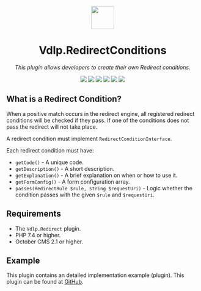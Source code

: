 <p align="center">
	<img height="60px" width="60px" src="https://plugins.vdlp.nl/octobercms/icons/Vdlp.Redirect.svg" >
	<h1 align="center">Vdlp.RedirectConditions</h1>
</p>

<p align="center">
	<em>This plugin allows developers to create their own Redirect conditions.</em>
</p>

<p align="center">
	<img src="https://badgen.net/packagist/php/vdlp/oc-redirectconditions-plugin">
	<img src="https://badgen.net/packagist/license/vdlp/oc-redirectconditions-plugin">
	<img src="https://badgen.net/packagist/v/vdlp/oc-redirectconditions-plugin/latest">
	<img src="https://badgen.net/badge/cms/October%20CMS">
	<img src="https://badgen.net/badge/type/plugin">
	<img src="https://plugins.vdlp.nl/octobercms/badge/installations.php?plugin=vdlp-redirectconditions">
</p>

## What is a Redirect Condition?

When a positive match occurs in the redirect engine, all registered redirect conditions will be checked if they pass.
If one of the conditions does not pass the redirect will not take place.

A redirect condition must implement `RedirectConditionInterface`.

Each redirect condition must have:

* `getCode()` - A unique code.
* `getDescription()` - A short description.
* `getExplanation()` - A brief explanation on when or how to use it.
* `getFormConfig()` - A form configuration array.
* `passes(RedirectRule $rule, string $requestUri)` - Logic whether the condition passes with the given `$rule` and `$requestUri`.

## Requirements

- The `Vdlp.Redirect` plugin.
- PHP 7.4 or higher.
- October CMS 2.1 or higher.

## Example

This plugin contains an detailed implementation example (plugin). This plugin can be found at [GitHub](https://github.com/vdlp/oc-redirectconditionsexample-plugin).
